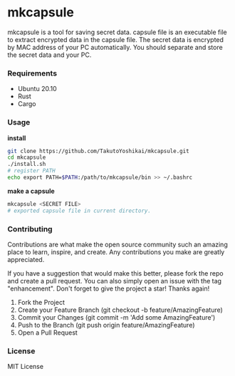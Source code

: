 # mkcapsule
mkcapsule is a tool for saving secret data. capsule file is an executable file to extract encrypted data in the capsule file. The secret data is encrypted by MAC address of your PC automatically. You should separate and store the secret data and your PC.

### Requirements
* Ubuntu 20.10
* Rust
* Cargo

### Usage
**install**
```bash
git clone https://github.com/TakutoYoshikai/mkcapsule.git
cd mkcapsule
./install.sh
# register PATH
echo export PATH=$PATH:/path/to/mkcapsule/bin >> ~/.bashrc
```

**make a capsule**
```bash
mkcapsule <SECRET FILE>
# exported capsule file in current directory.
```

### Contributing

Contributions are what make the open source community such an amazing place to learn, inspire, and create. Any contributions you make are greatly appreciated.

If you have a suggestion that would make this better, please fork the repo and create a pull request. You can also simply open an issue with the tag "enhancement". Don't forget to give the project a star! Thanks again!

1. Fork the Project
2. Create your Feature Branch (git checkout -b feature/AmazingFeature)
3. Commit your Changes (git commit -m 'Add some AmazingFeature')
4. Push to the Branch (git push origin feature/AmazingFeature)
5. Open a Pull Request

### License
MIT License
